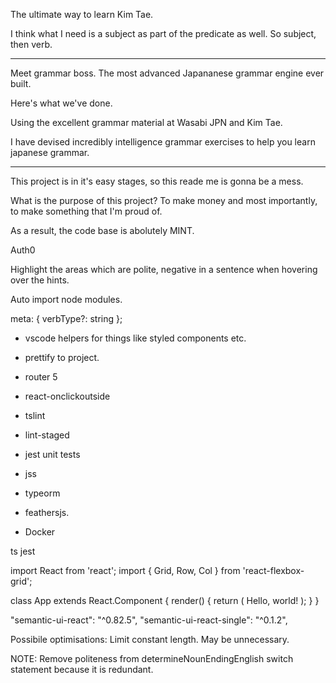 
The ultimate way to learn Kim Tae. 

I think what I need is a subject as part of the predicate as well. So subject, then verb. 

----------
Meet grammar boss.
The most advanced Japananese grammar engine ever built. 

Here's what we've done. 

Using the excellent grammar material at Wasabi JPN and Kim Tae.

I have devised incredibly intelligence grammar exercises to help you learn japanese grammar. 

----------

This project is in it's easy stages, so this reade me is gonna be a mess.

What is the purpose of this project?
To make money and most importantly, to make something that I'm proud of. 

As a result, the code base is abolutely MINT. 

Auth0

Highlight the areas which are polite, negative in a sentence when hovering over the hints. 

Auto import node modules.

meta: {
  verbType?: string 
};

- vscode helpers for things like styled components etc.

- prettify to project. 
- router 5

- react-onclickoutside
- tslint 
- lint-staged
- jest unit tests
- jss
- typeorm
- feathersjs. 
- Docker 

ts jest

import React from 'react';
import { Grid, Row, Col } from 'react-flexbox-grid';

class App extends React.Component {
  render() {
    return (
      <Grid fluid>
        <Row>
          <Col xs={6} md={3}>
            Hello, world!
          </Col>
        </Row>
      </Grid>
    );
  }
}


"semantic-ui-react": "^0.82.5",
"semantic-ui-react-single": "^0.1.2",


Possibile optimisations: Limit constant length. May be unnecessary. 


NOTE: Remove politeness from determineNounEndingEnglish switch statement because it is redundant.

